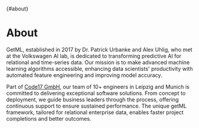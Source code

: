 [](){#about}
# About

GetML, established in 2017 by Dr. Patrick Urbanke and Alex Uhlig, who met at the 
Volkswagen AI lab, is 
dedicated to transforming predictive AI for relational and time-series data. Our 
mission is to make advanced machine learning algorithms accessible, enhancing data 
scientists' productivity with automated feature engineering and improving model accuracy.

Part of [Code17 GmbH](https://www.code17.io/), our team of 10+ engineers in Leipzig 
and Munich is committed to 
delivering exceptional software solutions. From concept to deployment, we guide 
business leaders through the process, offering continuous support to ensure 
sustained performance. The unique getML framework, tailored for relational enterprise 
data, enables faster project completions and better outcomes.